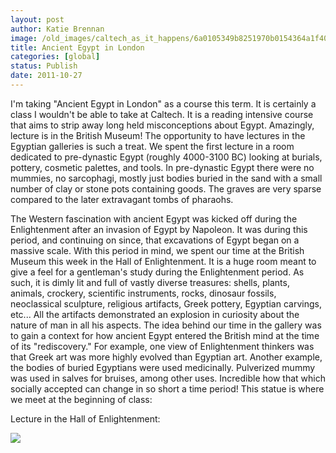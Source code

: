 ```yaml
---
layout: post
author: Katie Brennan
image: /old_images/caltech_as_it_happens/6a0105349b8251970b0154364a1f40970c.jpg
title: Ancient Egypt in London
categories: [global]
status: Publish
date: 2011-10-27
---
```


I'm taking "Ancient Egypt in London" as a course this term. It is certainly a class I wouldn't be able to take at Caltech. It is a reading intensive course that aims to strip away long held misconceptions about Egypt. Amazingly, lecture is in the British Museum! The opportunity to have lectures in the Egyptian galleries is such a treat. We spent the first lecture in a room dedicated to pre-dynastic Egypt (roughly 4000-3100 BC) looking at burials, pottery, cosmetic palettes, and tools. In pre-dynastic Egypt there were no mummies, no sarcophagi, mostly just bodies buried in the sand with a small number of clay or stone pots containing goods. The graves are very sparse compared to the later extravagant tombs of pharaohs.

The Western fascination with ancient Egypt was kicked off during the Enlightenment after an invasion of Egypt by Napoleon. It was during this period, and continuing on since, that excavations of Egypt began on a massive scale. With this period in mind, we spent our time at the British Museum this week in the Hall of Enlightenment. It is a huge room meant to give a feel for a gentleman's study during the Enlightenment period. As such, it is dimly lit and full of vastly diverse treasures: shells, plants, animals, crockery, scientific instruments, rocks, dinosaur fossils, neoclassical sculpture, religious artifacts, Greek pottery, Egyptian carvings, etc... All the artifacts demonstrated an explosion in curiosity about the nature of man in all his aspects. The idea behind our time in the gallery was to gain a context for how ancient Egypt entered the British mind at the time of its "rediscovery." For example, one view of Enlightenment thinkers was that Greek art was more highly evolved than Egyptian art. Another example, the bodies of buried Egyptians were used medicinally. Pulverized mummy was used in salves for bruises, among other uses. Incredible how that which socially accepted can change in so short a time period!
This statue is where we meet at the beginning of class:

Lecture in the Hall of Enlightenment:


![](/old_images/caltech_as_it_happens/6a0105349b8251970b0162fbcbd91e970d.jpg)

